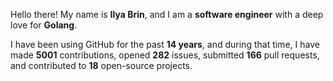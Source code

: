 Hello there! My name is **Ilya Brin**, and I am a **software engineer** with a deep love for **Golang**.

I have been using GitHub for the past **14 years**, and during that time, I have made **5001** contributions, opened **282** issues, submitted **166** pull requests, and contributed to **18** open-source projects.
